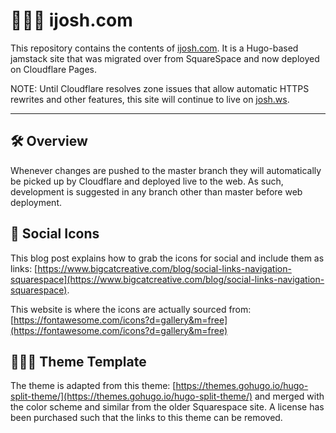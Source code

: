# 👨🏻‍💻 ijosh.com

This repository contains the contents of [ijosh.com](https://ijosh.com). It is a Hugo-based jamstack site that was migrated over from SquareSpace and now deployed on Cloudflare Pages.

NOTE: Until Cloudflare resolves zone issues that allow automatic HTTPS rewrites and other features, this site will continue to live on [josh.ws](https://josh.ws).

***

## 🛠 Overview

Whenever changes are pushed to the master branch they will automatically be picked up by Cloudflare and deployed live to the web. As such, development is suggested in any branch other than master before web deployment.


## 👥 Social Icons

This blog post explains how to grab the icons for social and include them as links: [https://www.bigcatcreative.com/blog/social-links-navigation-squarespace](https://www.bigcatcreative.com/blog/social-links-navigation-squarespace).

This website is where the icons are actually sourced from: [https://fontawesome.com/icons?d=gallery&m=free](https://fontawesome.com/icons?d=gallery&m=free)

## 👷🏻‍♂️ Theme Template

The theme is adapted from this theme: [https://themes.gohugo.io/hugo-split-theme/](https://themes.gohugo.io/hugo-split-theme/) and merged with the color scheme and similar from the older Squarespace site. A license has been purchased such that the links to this theme can be removed.